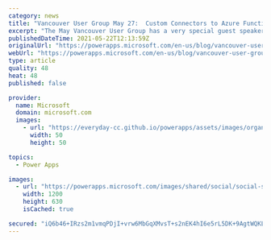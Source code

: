 ```yaml
---
category: news
title: "Vancouver User Group May 27:  Custom Connectors to Azure Functions and Power Platform Certifications by Shannon Lindsay"
excerpt: "The May Vancouver User Group has a very special guest speaker, Shannon Lindsay from the Microsoft certification team! After the meeting kick off by noted Power Platform expert and Microsoft Business Applications MVP Scott Durow and Microsoft Technical specialist Ali Sharifi covering the highlights of"
publishedDateTime: 2021-05-22T12:13:59Z
originalUrl: "https://powerapps.microsoft.com/en-us/blog/vancouver-user-group-may-27-custom-connectors-to-azure-functions-and-power-platform-certifications-by-shannon-lindsay/"
webUrl: "https://powerapps.microsoft.com/en-us/blog/vancouver-user-group-may-27-custom-connectors-to-azure-functions-and-power-platform-certifications-by-shannon-lindsay/"
type: article
quality: 48
heat: 48
published: false

provider:
  name: Microsoft
  domain: microsoft.com
  images:
    - url: "https://everyday-cc.github.io/powerapps/assets/images/organizations/microsoft.com-50x50.jpg"
      width: 50
      height: 50

topics:
  - Power Apps

images:
  - url: "https://powerapps.microsoft.com/images/shared/social/social-share-post-ignite.png"
    width: 1200
    height: 630
    isCached: true

secured: "iQ6b46+IRzs2m1vmqPDjI+vrw6MbGqXMvsT+s2nEK4hI6e5rL5DK+9AgtWQKL4pUPWoNyM2CWtbL/wy4W6BeMnuWcddWvLMIba1sFGIt09Q/1XpD0uPHW4M5QovyF4e9mHES53D3QWSDmBQTdTeCByB8GLVuyyXJZ5NwL29wYjyyG6W52j2d3NFjxD+9ggRoX2WvxZ2wXi8ZRpa+JgJ40l1yjkaMF/jtUEXonyWa6m59YoJUSxceQmu1L9vB4/Zdyk5cH01Zk1cWjfF6hE91SA5baNRaJOiySTgmsgMsSxIW+EHMuEQKYqYyvGK7DNyGS0eqAEsaspiCwm4jN0o+EZu9KL4/d507LcbKfLG54HI=;qX7PhsGQGzMIE/Y3QbAl0w=="
---
```


